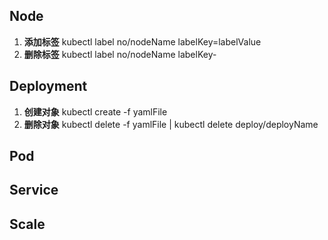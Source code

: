 ## Node
01. **添加标签** kubectl label no/nodeName labelKey=labelValue
02. **删除标签** kubectl label no/nodeName labelKey-

## Deployment
01. **创建对象** kubectl create -f yamlFile
02. **删除对象** kubectl delete -f yamlFile | kubectl delete deploy/deployName

## Pod

## Service

## Scale
